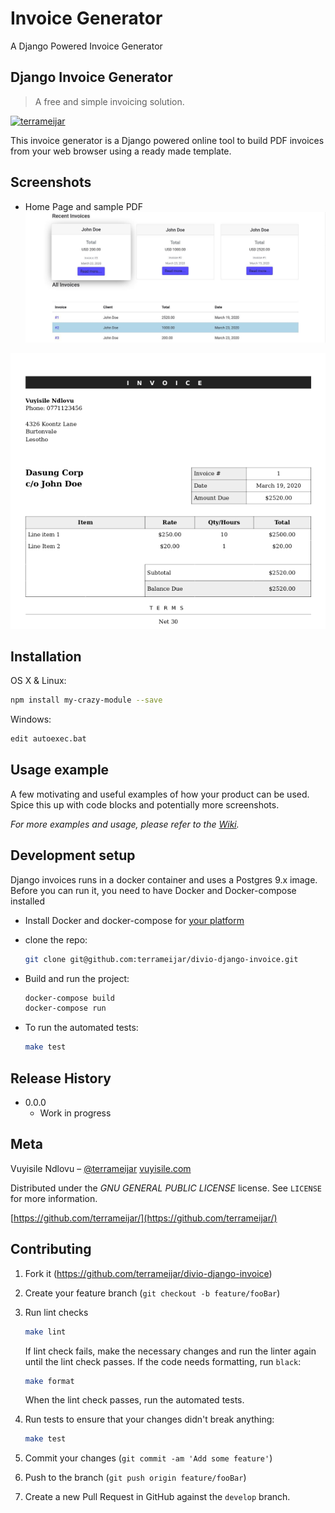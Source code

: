 # Invoice Generator

A Django Powered Invoice Generator

## Django Invoice Generator

> A free and simple invoicing solution.

[![terrameijar](https://circleci.com/gh/terrameijar/divio-django-invoice.svg?style=shield)](https://circleci.com/gh/terrameijar/divio-django-invoice)

This invoice generator is a Django powered online tool to build PDF invoices from your web browser using a ready made template.

## Screenshots

+ Home Page and sample PDF
![Home Page](misc/Invoice-generator-screenshot.jpeg)

![PDF Invoice](misc/django-invoice-pdf.png)

## Installation

OS X & Linux:

```sh
npm install my-crazy-module --save
```

Windows:

```sh
edit autoexec.bat
```

## Usage example

A few motivating and useful examples of how your product can be used. Spice this up with code blocks and potentially more screenshots.

_For more examples and usage, please refer to the [Wiki][wiki]._

## Development setup

Django invoices runs in a docker container and uses a Postgres 9.x image. Before you can run it, you need to have Docker and Docker-compose installed

+ Install Docker and docker-compose for [your platform](https://docs.docker.com/compose/install/)
+ clone the repo:

    ```sh
    git clone git@github.com:terrameijar/divio-django-invoice.git
    ```

+ Build and run the project:

    ```sh
    docker-compose build
    docker-compose run
    ```

+ To run the automated tests:

    ```sh
    make test
    ```

## Release History

+ 0.0.0
  + Work in progress

## Meta

Vuyisile Ndlovu – [@terrameijar](https://twitter.com/TerraMeijar)
[vuyisile.com](https://vuyisile.com)

Distributed under the *GNU GENERAL PUBLIC LICENSE* license. See ``LICENSE`` for more information.

[https://github.com/terrameijar/](https://github.com/terrameijar/)

## Contributing

1. Fork it (<https://github.com/terrameijar/divio-django-invoice>)
2. Create your feature branch (`git checkout -b feature/fooBar`)

3. Run lint checks

    ```sh
    make lint
    ```

    If lint check fails, make the necessary changes and run the linter again until the lint check passes. If the code needs formatting, run `black`:

    ```sh
    make format
    ```

    When the lint check passes, run the automated tests.

4. Run tests to ensure that your changes didn't break anything:

    ```sh
    make test
    ```

5. Commit your changes (`git commit -am 'Add some feature'`)
6. Push to the branch (`git push origin feature/fooBar`)
7. Create a new Pull Request in GitHub against the `develop` branch.

<!-- Markdown link & img dfn's -->
[npm-image]: https://img.shields.io/npm/v/datadog-metrics.svg?style=flat-square
[npm-url]: https://npmjs.org/package/datadog-metrics
[npm-downloads]: https://img.shields.io/npm/dm/datadog-metrics.svg?style=flat-square
[travis-image]: https://img.shields.io/travis/dbader/node-datadog-metrics/master.svg?style=flat-square
[travis-url]: https://travis-ci.org/dbader/node-datadog-metrics
[wiki]: https://github.com/yourname/yourproject/wiki
